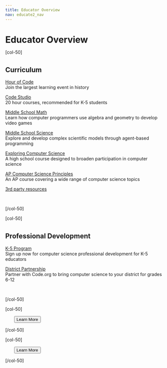 ```yaml
---
title: Educator Overview
nav: educate2_nav
---
```


<h1 style="margin-bottom:0px">Educator Overview</h1>

[col-50]

<h2 style="margin-top:35px">Curriculum</h2>

[Hour of Code](http://hourofcode.com)
<br/>
Join the largest learning event in history

[Code Studio](http://studio.code.org/)
<br/>
20 hour courses, recommended for K-5 students

[Middle School Math](http://code.org/curriculum/msm/)
<br/>
Learn how computer programmers use algebra and geometry to develop video games 

[Middle School Science](http://code.org/curriculum/mss/)
<br/>
Explore and develop complex scientific models through agent-based programming 

[Exploring Computer Science](http://www.exploringcs.org)
<br/>
A high school course designed to broaden participation in computer science

[AP Computer Science Principles](http://code.org/educate2/csp/)
<br/>
An AP course covering a wide range of computer science topics

[3rd party resources](http://code.org/educate2/3rdparty/) 

<br/>

[/col-50]

[col-50]

<h2 style="margin-top:35px">Professional Development</h2>

[K-5 Program](http://code.org/educate/k5)
<br/>
Sign up now for computer science professional development for K-5 educators

[District Partnership](http://code.org/educate/districts)
<br/>
Partner with Code.org to bring computer science to your district for grades 6-12

<br/>

[/col-50]


<div style="clear:both"/>

[col-50]

&nbsp;&nbsp;&nbsp;&nbsp;&nbsp;&nbsp;
[<button>Learn More</button>](http://code.org/educate2/curriculum)

[/col-50]

[col-50]

&nbsp;&nbsp;&nbsp;&nbsp;&nbsp;&nbsp;
[<button>Learn More</button>](http://code.org/educate2/professional-development)

[/col-50]



